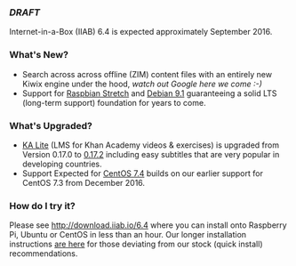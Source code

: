 ### _**DRAFT**_

Internet-in-a-Box (IIAB) 6.4 is expected approximately September 2016.

### What's New?

* Search across across offline (ZIM) content files with an entirely new Kiwix engine under the hood, _watch out Google here we come :-)_
* Support for [Raspbian Stretch](https://www.raspberrypi.org/blog/raspbian-stretch/) and [Debian 9.1](https://www.debian.org/News/2017/20170722) guaranteeing a solid LTS (long-term support) foundation for years to come.

### What's Upgraded?

* [KA Lite](http://ka-lite.readthedocs.io/en/latest/installguide/release_notes.html) (LMS for Khan Academy videos & exercises) is upgraded from Version 0.17.0 to [0.17.2](https://github.com/learningequality/ka-lite/releases/tag/v0.17.2) including easy subtitles that are very popular in developing countries.
* Support Expected for [CentOS 7.4](https://wiki.centos.org/Manuals/ReleaseNotes/CentOS7.1708) builds on our earlier support for CentOS 7.3 from December 2016.

### How do I try it?

Please see http://download.iiab.io/6.4 where you can install onto Raspberry Pi, Ubuntu or CentOS in less than an hour.  Our longer installation instructions [are here](https://github.com/iiab/iiab/wiki/IIAB-Installation#do-everything-from-scratch) for those deviating from our stock (quick install) recommendations.